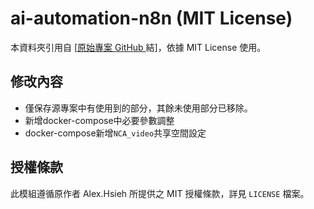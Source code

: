 # ai-automation-n8n (MIT License)

本資料夾引用自 [[原始專案 GitHub ](https://github.com/qwedsazxc78/ai-automation-n8n.git)結]，依據 MIT License 使用。

## 修改內容
- 僅保存源專案中有使用到的部分，其餘未使用部分已移除。
- 新增docker-compose中必要參數調整
- docker-compose新增`NCA_video`共享空間設定

## 授權條款
此模組遵循原作者 Alex.Hsieh 所提供之 MIT 授權條款，詳見 `LICENSE` 檔案。
